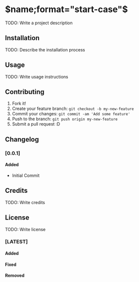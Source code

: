 # $name;format="start-case"$
TODO: Write a project description

## Installation
TODO: Describe the installation process

## Usage
TODO: Write usage instructions

## Contributing
1. Fork it!
2. Create your feature branch: `git checkout -b my-new-feature`
3. Commit your changes: `git commit -am 'Add some feature'`
4. Push to the branch: `git push origin my-new-feature`
5. Submit a pull request :D

## Changelog
### [0.0.1]
#### Added
- Initial Commit

## Credits
TODO: Write credits

## License
TODO: Write license

### [LATEST]
#### Added
#### Fixed
#### Removed

